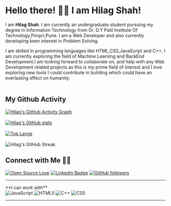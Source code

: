 # Hello there! 👋🏻 I am Hilag Shah!

I am <b>Hilag Shah</b>. I am currently an undergraduate student pursuing my degree in Information Technology from Dr. D.Y Patil Institute Of Technology,Pimpri,Pune. I am a Web Developer and also currently developing keen interest in Problem Solving.

I am skilled in programming languages like HTML,CSS,JavaScript and C++. I am currently exploring the field of Machine Learning and BackEnd Development.I am looking forward to collaborate on, and help with any Web Development related projects as this is my prime field of interest and I love exploring new tools I could contribute in building which could have an everlasting effect on humanity.
<br /><br />
## My Github Activity
[![Hilag's GitHub Activity Graph](https://activity-graph.herokuapp.com/graph?username=shahhilag&theme=xcode)](https://github.com/shahhilag)
<br /><br />
[![Hilag's GitHub stats](https://github-readme-stats.vercel.app/api?username=shahhilag&show_icons=true&theme=dark&count_private=true&hide=stars,issues)](https://github.com/shahhilag/github-readme-stats)
<br /><br />
[![Top Langs](https://github-readme-stats.vercel.app/api/top-langs/?username=shahhilag)](https://github.com/shahhilag/github-readme-stats) 
<br /><br />
![Hilag's GitHub Streak](https://github-readme-streak-stats.herokuapp.com/?user=shahhilag)
<br />
## Connect with Me 🤝🏻
[![Open Source Love](https://badges.frapsoft.com/os/v2/open-source.svg?v=103)](https://github.com/shahhilag)
[![Linkedin Badge](https://img.shields.io/badge/-Hilag%20Shah-blue?style=social&logo=Linkedin&logoColor=blue&link=https://www.linkedin.com/in/hilag-shah-802299189/)](https://www.linkedin.com/in/hilag-shah-802299189/) [![GitHub followers](https://img.shields.io/github/followers/shahhilag?label=Follow&style=social)](https://github.com/shahhilag/?tab=follow)
<hr />
**I can work with**
<br>
<img alt="JavaScript" src="https://img.shields.io/badge/javascript-%23323330.svg?&style=for-the-badge&logo=javascript&logoColor=%23F7DF1E"/>
<img alt="HTML5" src="https://img.shields.io/badge/html5-%23E34F26.svg?&style=for-the-badge&logo=html5&logoColor=white"/>
<img alt="C++" src="https://img.shields.io/badge/c++-%2300599C.svg?&style=for-the-badge&logo=c++&logoColor=white"/>
<img alt="CSS" src="https://img.shields.io/badge/css-%2300599C.svg?&style=for-the-badge&logo=css&logoColor=white"/>

<hr>

